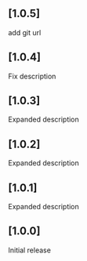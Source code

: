 ## [1.0.5]

add git url

## [1.0.4]

Fix description

## [1.0.3]

Expanded description

## [1.0.2]

Expanded description

## [1.0.1]

Expanded description

## [1.0.0]

Initial release
